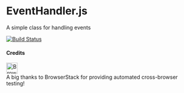 # EventHandler.js
A simple class for handling events

[![Build Status](https://travis-ci.org/murrayju/EventHandler.js.svg?branch=master)](https://travis-ci.org/murrayju/EventHandler.js)

#### Credits
<a href="https://www.browserstack.com/automate/"><img alt="BrowserStack" src="http://www.xml2selenium.com/wp-content/uploads/2014/01/BrowserStackLogo.png" height="30px"/></a><br/>
A big thanks to BrowserStack for providing automated cross-browser testing!
